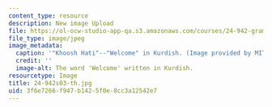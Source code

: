 ```yaml
---
content_type: resource
description: New image Upload
file: https://ol-ocw-studio-app-qa.s3.amazonaws.com/courses/24-942-grammar-of-a-less-familiar-language-spring-2003/3f6e7266f947b1425f0e8cc3a12542e7_24-942s03-th.jpg
file_type: image/jpeg
image_metadata:
  caption: '"Khoosh Hati"--"Welcome" in Kurdish. (Image provided by MIT OpenCourseWare.)'
  credit: ''
  image-alt: The word 'Welcome' written in Kurdish.
resourcetype: Image
title: 24-942s03-th.jpg
uid: 3f6e7266-f947-b142-5f0e-8cc3a12542e7
---
```

